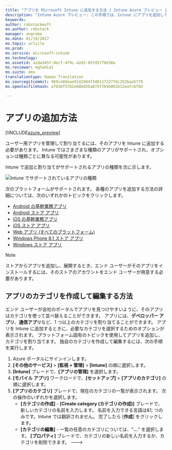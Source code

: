 ```yaml
---
title: "アプリを Microsoft Intune に追加する方法 | Intune Azure プレビュー | Microsoft Docs"
description: "Intune Azure プレビュー: この手順では、Intune にアプリを追加して、ユーザーとデバイスに割り当てる準備を行います。 "
keywords: 
author: robstackmsft
ms.author: robstack
manager: angrobe
ms.date: 01/19/2017
ms.topic: article
ms.prod: 
ms.service: microsoft-intune
ms.technology: 
ms.assetid: a1ded457-0ecf-4f9c-a2d2-857d57f8d30a
ms.reviewer: mghadial
ms.suite: ems
translationtype: Human Translation
ms.sourcegitcommit: 969ce8deae9142944f3481172277dc252baa5779
ms.openlocfilehash: a7838f57b2eb8bd36a875f7b5b001b12eafcbf8d

---
```


# <a name="how-to-add-an-app"></a>アプリの追加方法 

[!INCLUDE[azure_preview](../includes/azure_preview.md)]

ユーザー用アプリを管理して割り当てるには、そのアプリを Intune に追加する必要があります。 Intune ではさまざまな種類のアプリがサポートされ、オプションは種類ごとに異なる可能性があります。

Intune で追加と割り当てがサポートされるアプリの種類を次に示します。

![Intune でサポートされているアプリの種類](./media/app-types.png)

次のプラットフォームがサポートされます。 各種のアプリを追加する方法の詳細については、次のいずれかのトピックをクリックします。

- [Android の基幹業務アプリ](/intune-azure/manage-apps/android-lob-app)
- [Android ストア アプリ](/intune-azure/manage-apps/android-store-app)
- [iOS の基幹業務アプリ](/intune-azure/manage-apps/ios-lob-app)
- [iOS ストア アプリ](/intune-azure/manage-apps/ios-store-app)
- [Web アプリ (すべてのプラットフォーム)](/intune-azure/manage-apps/web-app)
- [Windows Phone 8.1 ストア アプリ](/intune-azure/manage-apps/windows-phone-8-1-store-app)
- [Windows ストア アプリ](/intune-azure/manage-apps/windows-store-app)

> [!NOTE]
> ストアからアプリを追加し、展開するとき、エンド ユーザーがそのアプリをインストールするには、そのストアのアカウントをエンド ユーザーが用意する必要があります。

## <a name="how-to-create-and-edit-categories-for-apps"></a>アプリのカテゴリを作成して編集する方法 

エンド ユーザーが会社のポータルでアプリを見つけやすいように、そのアプリはカテゴリを使って並べ替えることができます。 アプリには、**デベロッパー アプリ**、**通信アプリ**など、1 つ以上のカテゴリを割り当てることができます。 アプリを Intune に追加するときに、必要なカテゴリを選択するためのオプションが表示されます。 プラットフォーム固有のトピックを使用してアプリを追加し、カテゴリを割り当てます。 独自のカテゴリを作成して編集するには、次の手順を実行します。 

1. Azure ポータルにサインインします。 
2. **[その他のサービス]** > **[監視 + 管理]** > **[Intune]** の順に選択します。 
3. **[Intune]** ブレードで、**[アプリの管理]** を選択します。 
4. **[モバイル アプリ]** ワークロードで、**[セットアップ]** > **[アプリのカテゴリ]** の順に選択します。 
5. **[アプリのカテゴリ]** ブレードで、現在のカテゴリの一覧が表示されます。 次の操作のいずれかを選択します。 
    - **[カテゴリの作成]** - **[Create category (カテゴリの作成)]** ブレードで、新しいカテゴリの名前を入力します。 名前を入力できる言語は&1; つのみです。Intune では翻訳されません。 完了したら [**作成**] をクリックします。
    - **[カテゴリの編集]** - 一覧の任意のカテゴリについては、"**...**" を選択します。 **[プロパティ]** ブレードで、カテゴリの新しい名前を入力するか、カテゴリを削除できます。 --->






<!--HONumber=Feb17_HO1-->



